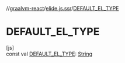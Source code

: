 //[graalvm-react](../../index.md)/[elide.js.ssr](index.md)/[DEFAULT_EL_TYPE](-d-e-f-a-u-l-t_-e-l_-t-y-p-e.md)

# DEFAULT_EL_TYPE

[js]\
const val [DEFAULT_EL_TYPE](-d-e-f-a-u-l-t_-e-l_-t-y-p-e.md): [String](https://kotlinlang.org/api/latest/jvm/stdlib/kotlin/-string/index.html)
